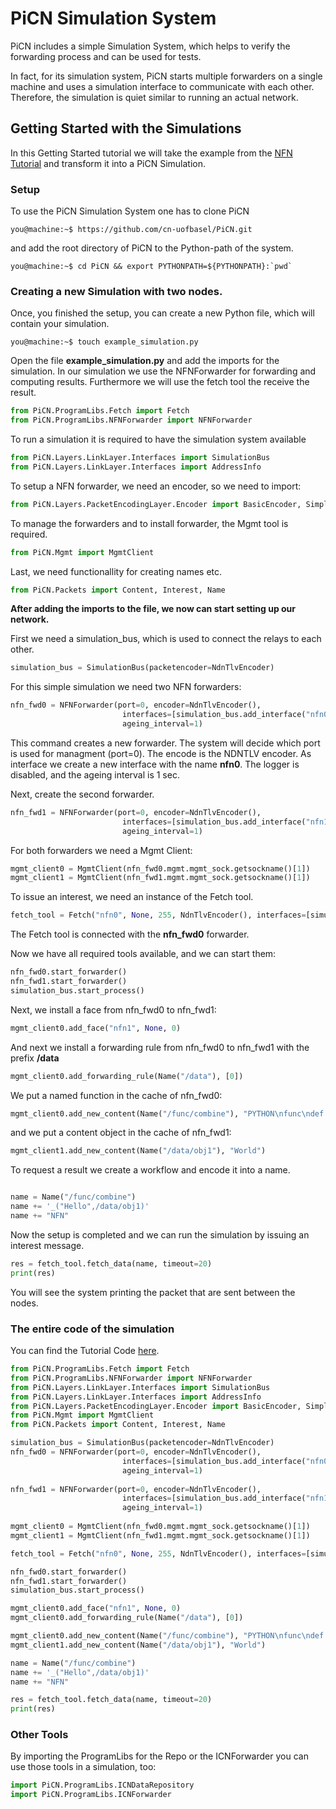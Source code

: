 # PiCN Simulation System

PiCN includes a simple Simulation System, which helps to verify the forwarding process and can 
be used for tests. 

In fact, for its simulation system, PiCN starts multiple forwarders on a single machine and uses 
a simulation interface to communicate with each other. 
Therefore, the simulation is quiet similar to running an actual network. 

## Getting Started with the Simulations

In this Getting Started tutorial we will take the example from the [NFN Tutorial](nfn.md) and
transform it into a PiCN Simulation.

### Setup

To use the PiCN Simulation System one has to clone PiCN

```console
you@machine:~$ https://github.com/cn-uofbasel/PiCN.git
```
and add the root directory of PiCN to the Python-path of the system. 
```console
you@machine:~$ cd PiCN && export PYTHONPATH=${PYTHONPATH}:`pwd`
```

### Creating a new Simulation with two nodes.
Once, you finished the setup, you can create a new Python file, which will contain your simulation. 
```console
you@machine:~$ touch example_simulation.py 
```

Open the file **example_simulation.py** and add the imports for the simulation. In our simulation we use the NFNForwarder
for forwarding and computing results. Furthermore we will use the fetch tool the receive the result.

```python
from PiCN.ProgramLibs.Fetch import Fetch
from PiCN.ProgramLibs.NFNForwarder import NFNForwarder
```

To run a simulation it is required to have the simulation system available
```python
from PiCN.Layers.LinkLayer.Interfaces import SimulationBus
from PiCN.Layers.LinkLayer.Interfaces import AddressInfo
``` 

To setup a NFN forwarder, we need an encoder, so we need to import: 
```python 
from PiCN.Layers.PacketEncodingLayer.Encoder import BasicEncoder, SimpleStringEncoder, NdnTlvEncoder
``` 

To manage the forwarders and to install forwarder, the Mgmt tool is required. 
```python
from PiCN.Mgmt import MgmtClient
```

Last, we need functionallity for creating names etc. 
```python
from PiCN.Packets import Content, Interest, Name
```

**After adding the imports to the file, we now can start setting up our network.**

First we need a simulation_bus, which is used to connect the relays to each other.
```python
simulation_bus = SimulationBus(packetencoder=NdnTlvEncoder)
```

For this simple simulation we need two NFN forwarders:
```python
nfn_fwd0 = NFNForwarder(port=0, encoder=NdnTlvEncoder(),
                         interfaces=[simulation_bus.add_interface("nfn0")], log_level=255,
                         ageing_interval=1)
```
This command creates a new forwarder. The system will decide which port is used for managment (port=0).
The encode is the NDNTLV encoder. As interface we create a new interface with the name **nfn0**.
The logger is disabled, and the ageing interval is 1 sec.

Next, create the second forwarder.
```python
nfn_fwd1 = NFNForwarder(port=0, encoder=NdnTlvEncoder(),
                         interfaces=[simulation_bus.add_interface("nfn1")], log_level=255,
                         ageing_interval=1)
```

For both forwarders we need a Mgmt Client:
```python
mgmt_client0 = MgmtClient(nfn_fwd0.mgmt.mgmt_sock.getsockname()[1])
mgmt_client1 = MgmtClient(nfn_fwd1.mgmt.mgmt_sock.getsockname()[1])
```

To issue an interest, we need an instance of the Fetch tool.
```python
fetch_tool = Fetch("nfn0", None, 255, NdnTlvEncoder(), interfaces=[simulation_bus.add_interface("fetchtool1")])
```
The Fetch tool is connected with the **nfn_fwd0** forwarder.

Now we have all required tools available, and we can start them:
```python
nfn_fwd0.start_forwarder()
nfn_fwd1.start_forwarder()
simulation_bus.start_process()
```

Next, we install a face from nfn_fwd0 to nfn_fwd1:
```python
mgmt_client0.add_face("nfn1", None, 0)
```

And next we install a forwarding rule from nfn_fwd0 to nfn_fwd1 with the prefix **/data**
```python
mgmt_client0.add_forwarding_rule(Name("/data"), [0])
```

We put a named function in the cache of nfn_fwd0: 

```python
mgmt_client0.add_new_content(Name("/func/combine"), "PYTHON\nfunc\ndef func(a, b):\n    return a + b")
```

and we put a content object in the cache of nfn_fwd1: 
```python
mgmt_client1.add_new_content(Name("/data/obj1"), "World")
```

To request a result we create a workflow and encode it into a name.
```python

name = Name("/func/combine")
name += '_("Hello",/data/obj1)'
name += "NFN"
```

Now the setup is completed and we can run the simulation by issuing an interest message.
```python
res = fetch_tool.fetch_data(name, timeout=20)
print(res)
```
You will see the system printing the packet that are sent between the nodes.

### The entire code of the simulation
You can find the Tutorial Code [here](../PiCN/Simulations/SimulationsTutorial.py).

```python
from PiCN.ProgramLibs.Fetch import Fetch
from PiCN.ProgramLibs.NFNForwarder import NFNForwarder
from PiCN.Layers.LinkLayer.Interfaces import SimulationBus
from PiCN.Layers.LinkLayer.Interfaces import AddressInfo
from PiCN.Layers.PacketEncodingLayer.Encoder import BasicEncoder, SimpleStringEncoder, NdnTlvEncoder
from PiCN.Mgmt import MgmtClient
from PiCN.Packets import Content, Interest, Name

simulation_bus = SimulationBus(packetencoder=NdnTlvEncoder)
nfn_fwd0 = NFNForwarder(port=0, encoder=NdnTlvEncoder(),
                         interfaces=[simulation_bus.add_interface("nfn0")], log_level=255,
                         ageing_interval=1)
                         
nfn_fwd1 = NFNForwarder(port=0, encoder=NdnTlvEncoder(),
                         interfaces=[simulation_bus.add_interface("nfn1")], log_level=255,
                         ageing_interval=1)
                         
mgmt_client0 = MgmtClient(nfn_fwd0.mgmt.mgmt_sock.getsockname()[1])
mgmt_client1 = MgmtClient(nfn_fwd1.mgmt.mgmt_sock.getsockname()[1])

fetch_tool = Fetch("nfn0", None, 255, NdnTlvEncoder(), interfaces=[simulation_bus.add_interface("fetchtool1")])

nfn_fwd0.start_forwarder()
nfn_fwd1.start_forwarder()
simulation_bus.start_process()

mgmt_client0.add_face("nfn1", None, 0)
mgmt_client0.add_forwarding_rule(Name("/data"), [0])

mgmt_client0.add_new_content(Name("/func/combine"), "PYTHON\nfunc\ndef func(a, b):\n    return a + b")
mgmt_client1.add_new_content(Name("/data/obj1"), "World")

name = Name("/func/combine")
name += '_("Hello",/data/obj1)'
name += "NFN"

res = fetch_tool.fetch_data(name, timeout=20)
print(res)

```
### Other Tools

By importing the ProgramLibs for the Repo or the ICNForwarder you can use those tools in a simulation, too:

```python
import PiCN.ProgramLibs.ICNDataRepository
import PiCN.ProgramLibs.ICNForwarder
```

